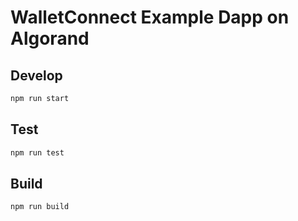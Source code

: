 # WalletConnect Example Dapp on Algorand

## Develop

```bash
npm run start
```

## Test

```bash
npm run test
```

## Build

```bash
npm run build
```
